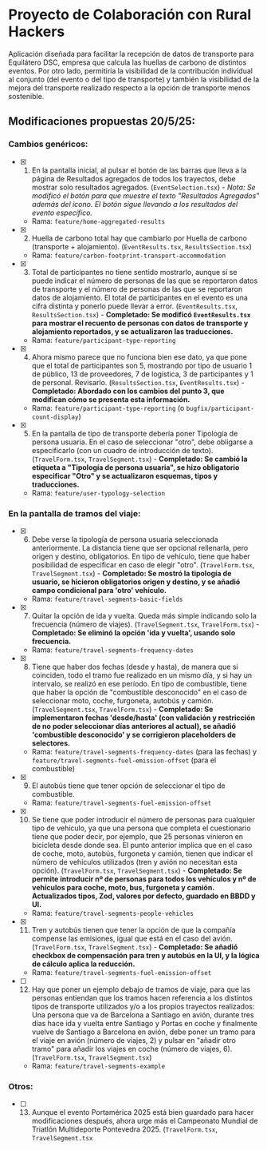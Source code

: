 # Proyecto de Colaboración con Rural Hackers

Aplicación diseñada para facilitar la recepción de datos de transporte para Equilátero DSC, empresa que calcula las huellas de carbono de distintos eventos. Por otro lado, permitiría la visibilidad de la contribución individual al conjunto (del evento o del tipo de transporte) y también la visibilidad de la mejora del transporte realizado respecto a la opción de transporte menos sostenible.

## Modificaciones propuestas 20/5/25:

### Cambios genéricos:

- [x] 1. En la pantalla inicial, al pulsar el botón de las barras que lleva a la página de Resultados agregados de todos los trayectos, debe mostrar solo resultados agregados. (`EventSelection.tsx`) - _Nota: Se modificó el botón para que muestre el texto "Resultados Agregados" además del icono. El botón sigue llevando a los resultados del evento específico._
  - Rama: `feature/home-aggregated-results`
- [x] 2. Huella de carbono total hay que cambiarlo por Huella de carbono (transporte + alojamiento). (`EventResults.tsx`, `ResultsSection.tsx`)
  - Rama: `feature/carbon-footprint-transport-accommodation`
- [x] 3. Total de participantes no tiene sentido mostrarlo, aunque sí se puede indicar el número de personas de las que se reportaron datos de transporte y el número de personas de las que se reportaron datos de alojamiento. El total de participantes en el evento es una cifra distinta y ponerlo puede llevar a error. (`EventResults.tsx`, `ResultsSection.tsx`) - **Completado: Se modificó `EventResults.tsx` para mostrar el recuento de personas con datos de transporte y alojamiento reportados, y se actualizaron las traducciones.**
  - Rama: `feature/participant-type-reporting`
- [x] 4. Ahora mismo parece que no funciona bien ese dato, ya que pone que el total de participantes son 5, mostrando por tipo de usuario 1 de público, 13 de proveedores, 7 de logística, 3 de participantes y 1 de personal. Revisarlo. (`ResultsSection.tsx`, `EventResults.tsx`) - **Completado: Abordado con los cambios del punto 3, que modifican cómo se presenta esta información.**
  - Rama: `feature/participant-type-reporting` (o `bugfix/participant-count-display`)
- [x] 5. En la pantalla de tipo de transporte debería poner Tipología de persona usuaria. En el caso de seleccionar "otro", debe obligarse a especificarlo (con un cuadro de introducción de texto). (`TravelForm.tsx`, `TravelSegment.tsx`) - **Completado: Se cambió la etiqueta a "Tipología de persona usuaria", se hizo obligatorio especificar "Otro" y se actualizaron esquemas, tipos y traducciones.**
  - Rama: `feature/user-typology-selection`

### En la pantalla de tramos del viaje:

- [x] 6. Debe verse la tipología de persona usuaria seleccionada anteriormente. La distancia tiene que ser opcional rellenarla, pero origen y destino, obligatorios. En tipo de vehículo, tiene que haber posibilidad de especificar en caso de elegir "otro". (`TravelForm.tsx`, `TravelSegment.tsx`) - **Completado: Se mostró la tipología de usuario, se hicieron obligatorios origen y destino, y se añadió campo condicional para 'otro' vehículo.**
  - Rama: `feature/travel-segments-basic-fields`
- [x] 7. Quitar la opción de ida y vuelta. Queda más simple indicando solo la frecuencia (número de viajes). (`TravelSegment.tsx`, `TravelForm.tsx`) - **Completado: Se eliminó la opción 'ida y vuelta', usando solo frecuencia.**
  - Rama: `feature/travel-segments-frequency-dates`
- [x] 8. Tiene que haber dos fechas (desde y hasta), de manera que si coinciden, todo el tramo fue realizado en un mismo día, y si hay un intervalo, se realizó en ese período. En tipo de combustible, tiene que haber la opción de "combustible desconocido" en el caso de seleccionar moto, coche, furgoneta, autobús y camión. (`TravelSegment.tsx`, `TravelForm.tsx`) - **Completado: Se implementaron fechas 'desde/hasta' (con validación y restricción de no poder seleccionar días anteriores al actual), se añadió 'combustible desconocido' y se corrigieron placeholders de selectores.**
  - Rama: `feature/travel-segments-frequency-dates` (para las fechas) y `feature/travel-segments-fuel-emission-offset` (para el combustible)
- [x] 9. El autobús tiene que tener opción de seleccionar el tipo de combustible.
  - Rama: `feature/travel-segments-fuel-emission-offset`
- [x] 10. Se tiene que poder introducir el número de personas para cualquier tipo de vehículo, ya que una persona que completa el cuestionario tiene que poder decir, por ejemplo, que 25 personas vinieron en bicicleta desde donde sea. El punto anterior implica que en el caso de coche, moto, autobús, furgoneta y camión, tienen que indicar el número de vehículos utilizados (tren y avión no necesitan esta opción). (`TravelForm.tsx`, `TravelSegment.tsx`) - **Completado: Se permite introducir nº de personas para todos los vehículos y nº de vehículos para coche, moto, bus, furgoneta y camión. Actualizados tipos, Zod, valores por defecto, guardado en BBDD y UI.**
  - Rama: `feature/travel-segments-people-vehicles`
- [x] 11. Tren y autobús tienen que tener la opción de que la compañía compense las emisiones, igual que está en el caso del avión. (`TravelForm.tsx`, `TravelSegment.tsx`) - **Completado: Se añadió checkbox de compensación para tren y autobús en la UI, y la lógica de cálculo aplica la reducción.**
  - Rama: `feature/travel-segments-fuel-emission-offset`
- [ ] 12. Hay que poner un ejemplo debajo de tramos de viaje, para que las personas entiendan que los tramos hacen referencia a los distintos tipos de transporte utilizados y/o a los propios trayectos realizados: Una persona que va de Barcelona a Santiago en avión, durante tres días hace ida y vuelta entre Santiago y Portas en coche y finalmente vuelve de Santiago a Barcelona en avión, debe poner un tramo para el viaje en avión (número de viajes, 2) y pulsar en "añadir otro tramo" para añadir los viajes en coche (número de viajes, 6). (`TravelForm.tsx`, `TravelSegment.tsx`)
  - Rama: `feature/travel-segments-example`

### Otros:

- [ ] 13. Aunque el evento Portamérica 2025 está bien guardado para hacer modificaciones después, ahora urge más el Campeonato Mundial de Triatlón Multideporte Pontevedra 2025. (`TravelForm.tsx`, `TravelSegment.tsx`
